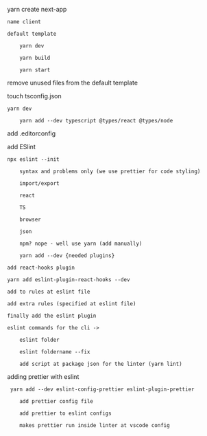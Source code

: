 yarn create next-app

    name client

    default template

        yarn dev

        yarn build

        yarn start

remove unused files from the default template

touch tsconfig.json

    yarn dev

        yarn add --dev typescript @types/react @types/node

add .editorconfig

add ESlint  

    npx eslint --init

        syntax and problems only (we use prettier for code styling)

        import/export

        react

        TS

        browser

        json

        npm? nope - well use yarn (add manually)

        yarn add --dev {needed plugins}

    add react-hooks plugin

    yarn add eslint-plugin-react-hooks --dev

    add to rules at eslint file

    add extra rules (specified at eslint file)

    finally add the eslint plugin

    eslint commands for the cli -> 

        eslint folder

        eslint foldername --fix

        add script at package json for the linter (yarn lint)

adding prettier with eslint

     yarn add --dev eslint-config-prettier eslint-plugin-prettier
        
        add prettier config file

        add prettier to eslint configs

        makes prettier run inside linter at vscode config